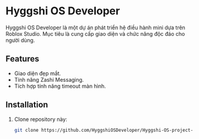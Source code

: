 # Hyggshi OS Developer

Hyggshi OS Developer là một dự án phát triển hệ điều hành mini dựa trên Roblox Studio. Mục tiêu là cung cấp giao diện và chức năng độc đáo cho người dùng.

## Features
- Giao diện đẹp mắt.
- Tính năng Zashi Messaging.
- Tích hợp tính năng timeout màn hình.


## Installation
1. Clone repository này:
   ```bash
   git clone https://github.com/HyggshiOSDeveloper/Hyggshi-OS-project-center.git
